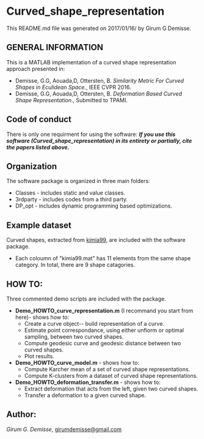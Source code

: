 # Curved_shape_representation
This README.md file was generated on 2017/01/16/ by Girum G Demisse.

## GENERAL INFORMATION 
This is a MATLAB implementation of a curved shape representation
approach presented in:
* Demisse, G.G, Aouada,D, Ottersten, B. *Similarity Metric For Curved
  Shapes in Eculidean Space.*, IEEE CVPR 2016.
* Demisse, G.G, Aouada,D, Ottersten, B. *Deformation Based Curved Shape
  Representation*., Submitted to TPAMI.<br />

## Code of conduct
There is only one requirment for using the software: 
***If you use this software (Curved_shape_representation) in its entirety or partially, cite the papers listed above.***
   
## Organization
The software package is organized in three main folders:
* Classes   - includes static and value classes.
* 3rdparty  - includes codes from a third party.
* DP_opt    - includes dynamic programming based optimizations.

## Example dataset
Curved shapes, extracted from [kimia99](http://vision.lems.brown.edu/content/available-software-and-databases), are included with the software package.
* Each coloumn of "kimia99.mat" has 11 elements from the same shape category. In total, there are 9 shape catagories.

## HOW TO:
Three commented demo scripts are included with the package.
* **Demo_HOWTO_curve_representation.m** (I recommand you start from here)- shows how to:
  * Create a curve object-- build representation of a curve.
  * Estimate point correspondance, using either unfiorm or optimal sampling, between two curved shapes.
  * Compute geodesic curve and geodesic distance between two curved shapes.
  * Plot results.
* **Demo_HOWTO_curve_model.m** - shows how to:
  * Compute Karcher mean of a set of curved shape representations.
  * Compute K-clusters from a dataset of curved shape representations.
* **Demo_HOWTO_deformation_transfer.m** - shows how to:
  * Extract deformation that acts from the left, given two curved shapes.
  * Transfer a deformation to a given curved shape.
  
## Author:
*Girum G. Demisse*, girumdemisse@gmail.com

 
